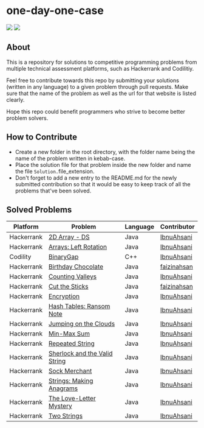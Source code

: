# one-day-one-case

![](https://img.shields.io/badge/maintained%20by-IbnuAhsani-blue)
![](https://img.shields.io/badge/PRs-appreciated-brightgreen)

## About

This is a repository for solutions to competitive programming problems from multiple technical assessment platforms, such as Hackerrank and Codilitiy.

Feel free to contribute towards this repo by submitting your solutions (written in any language) to a given problem through pull requests. Make sure that the name of the problem as well as the url for that website is listed clearly.

Hope this repo could benefit programmers who strive to become better problem solvers.

## How to Contribute

- Create a new folder in the root directory, with the folder name being the name of the problem written in kebab-case.
- Place the solution file for that problem inside the new folder and name the file `Solution.`file_extension.
- Don't forget to add a new entry to the README.md for the newly submitted contribution so that it would be easy to keep track of all the problems that've been solved.

## Solved Problems

| Platform   | Problem      | Language | Contributor |
| ---------- | ------------ | -------- |-------- |
| Hackerrank | [2D Array - DS](https://www.hackerrank.com/challenges/2d-array/problem?h_l=interview&playlist_slugs%5B%5D=interview-preparation-kit&playlist_slugs%5B%5D=arrays) |Java | [IbnuAhsani](https://github.com/IbnuAhsani) |
| Hackerrank | [Arrays: Left Rotation](https://www.hackerrank.com/challenges/ctci-array-left-rotation/problem?h_l=interview&playlist_slugs%5B%5D=interview-preparation-kit&playlist_slugs%5B%5D=arrays) | Java | [IbnuAhsani](https://github.com/IbnuAhsani) |
| Codility | [BinaryGap](https://app.codility.com/programmers/lessons/1-iterations/binary_gap/) | C++ | [IbnuAhsani](https://github.com/IbnuAhsani) |
| Hackerrank | [Birthday Chocolate](https://app.codility.com/programmers/lessons/1-iterations/binary_gap/) | Java | [faizinahsan](https://github.com/faizinahsan) |
| Hackerrank | [Counting Valleys](https://www.hackerrank.com/challenges/counting-valleys/problem?h_l=interview&playlist_slugs%5B%5D=interview-preparation-kit&playlist_slugs%5B%5D=warmup) | Java | [IbnuAhsani](https://github.com/IbnuAhsani) |
| Hackerrank | [Cut the Sticks](https://www.hackerrank.com/challenges/cut-the-sticks/problem?h_r=internal-search) | Java | [faizinahsan](https://github.com/faizinahsan) |
| Hackerrank | [Encryption](https://www.hackerrank.com/challenges/encryption/problem?h_r=internal-search) | Java | [IbnuAhsani](https://github.com/IbnuAhsani) |
| Hackerrank | [Hash Tables: Ransom Note](https://www.hackerrank.com/challenges/ctci-ransom-note/problem?h_l=interview&playlist_slugs%5B%5D=interview-preparation-kit&playlist_slugs%5B%5D=dictionaries-hashmaps) | Java | [IbnuAhsani](https://github.com/IbnuAhsani) |
| Hackerrank | [Jumping on the Clouds](https://www.hackerrank.com/challenges/jumping-on-the-clouds/problem?h_l=interview&playlist_slugs%5B%5D=interview-preparation-kit&playlist_slugs%5B%5D=warmup) | Java | [IbnuAhsani](https://github.com/IbnuAhsani) |
| Hackerrank | [Min-Max Sum](https://www.hackerrank.com/challenges/mini-max-sum/problem?h_r=internal-search) | Java | [IbnuAhsani](https://github.com/IbnuAhsani) |
| Hackerrank | [Repeated String](https://www.hackerrank.com/challenges/repeated-string/problem?h_r=internal-search) | Java | [IbnuAhsani](https://github.com/IbnuAhsani) |
| Hackerrank | [Sherlock and the Valid String](https://www.hackerrank.com/challenges/sherlock-and-valid-string/problem?h_r=internal-search) | Java | [IbnuAhsani](https://github.com/IbnuAhsani) |
| Hackerrank | [Sock Merchant](https://www.hackerrank.com/challenges/sock-merchant/problem?h_l=interview&playlist_slugs%5B%5D=interview-preparation-kit&playlist_slugs%5B%5D=warmup) | Java | [IbnuAhsani](https://github.com/IbnuAhsani) |
| Hackerrank | [Strings: Making Anagrams](https://www.hackerrank.com/challenges/ctci-making-anagrams/problem?h_l=interview&playlist_slugs%5B%5D=interview-preparation-kit&playlist_slugs%5B%5D=strings) | Java | [IbnuAhsani](https://github.com/IbnuAhsani) |
| Hackerrank | [The Love-Letter Mystery](https://www.hackerrank.com/challenges/the-love-letter-mystery/problem?h_r=internal-search) | Java | [IbnuAhsani](https://github.com/IbnuAhsani) |
| Hackerrank | [Two Strings](https://www.hackerrank.com/challenges/two-strings/problem?h_r=internal-search) | Java | [IbnuAhsani](https://github.com/IbnuAhsani) |